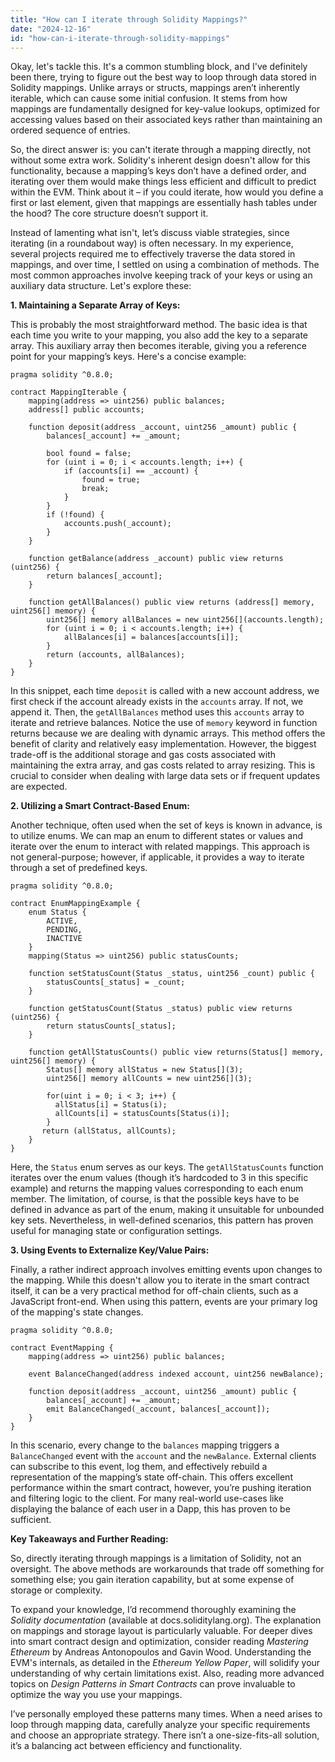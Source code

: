 ```yaml
---
title: "How can I iterate through Solidity Mappings?"
date: "2024-12-16"
id: "how-can-i-iterate-through-solidity-mappings"
---
```


Okay, let's tackle this. It's a common stumbling block, and I've definitely been there, trying to figure out the best way to loop through data stored in Solidity mappings. Unlike arrays or structs, mappings aren’t inherently iterable, which can cause some initial confusion. It stems from how mappings are fundamentally designed for key-value lookups, optimized for accessing values based on their associated keys rather than maintaining an ordered sequence of entries.

So, the direct answer is: you can't iterate through a mapping directly, not without some extra work. Solidity's inherent design doesn't allow for this functionality, because a mapping’s keys don’t have a defined order, and iterating over them would make things less efficient and difficult to predict within the EVM. Think about it – if you could iterate, how would you define a first or last element, given that mappings are essentially hash tables under the hood? The core structure doesn’t support it.

Instead of lamenting what isn't, let’s discuss viable strategies, since iterating (in a roundabout way) is often necessary. In my experience, several projects required me to effectively traverse the data stored in mappings, and over time, I settled on using a combination of methods. The most common approaches involve keeping track of your keys or using an auxiliary data structure. Let's explore these:

**1. Maintaining a Separate Array of Keys:**

This is probably the most straightforward method. The basic idea is that each time you write to your mapping, you also add the key to a separate array. This auxiliary array then becomes iterable, giving you a reference point for your mapping’s keys. Here's a concise example:

```solidity
pragma solidity ^0.8.0;

contract MappingIterable {
    mapping(address => uint256) public balances;
    address[] public accounts;

    function deposit(address _account, uint256 _amount) public {
        balances[_account] += _amount;

        bool found = false;
        for (uint i = 0; i < accounts.length; i++) {
            if (accounts[i] == _account) {
                found = true;
                break;
            }
        }
        if (!found) {
            accounts.push(_account);
        }
    }

    function getBalance(address _account) public view returns (uint256) {
        return balances[_account];
    }

    function getAllBalances() public view returns (address[] memory, uint256[] memory) {
        uint256[] memory allBalances = new uint256[](accounts.length);
        for (uint i = 0; i < accounts.length; i++) {
            allBalances[i] = balances[accounts[i]];
        }
        return (accounts, allBalances);
    }
}
```

In this snippet, each time `deposit` is called with a new account address, we first check if the account already exists in the `accounts` array. If not, we append it. Then, the `getAllBalances` method uses this `accounts` array to iterate and retrieve balances. Notice the use of `memory` keyword in function returns because we are dealing with dynamic arrays. This method offers the benefit of clarity and relatively easy implementation. However, the biggest trade-off is the additional storage and gas costs associated with maintaining the extra array, and gas costs related to array resizing. This is crucial to consider when dealing with large data sets or if frequent updates are expected.

**2. Utilizing a Smart Contract-Based Enum:**

Another technique, often used when the set of keys is known in advance, is to utilize enums. We can map an enum to different states or values and iterate over the enum to interact with related mappings. This approach is not general-purpose; however, if applicable, it provides a way to iterate through a set of predefined keys.

```solidity
pragma solidity ^0.8.0;

contract EnumMappingExample {
    enum Status {
        ACTIVE,
        PENDING,
        INACTIVE
    }
    mapping(Status => uint256) public statusCounts;

    function setStatusCount(Status _status, uint256 _count) public {
        statusCounts[_status] = _count;
    }

    function getStatusCount(Status _status) public view returns (uint256) {
        return statusCounts[_status];
    }

    function getAllStatusCounts() public view returns(Status[] memory, uint256[] memory) {
        Status[] memory allStatus = new Status[](3);
        uint256[] memory allCounts = new uint256[](3);

        for(uint i = 0; i < 3; i++) {
          allStatus[i] = Status(i);
          allCounts[i] = statusCounts[Status(i)];
        }
       return (allStatus, allCounts);
    }
}
```

Here, the `Status` enum serves as our keys. The `getAllStatusCounts` function iterates over the enum values (though it’s hardcoded to 3 in this specific example) and returns the mapping values corresponding to each enum member. The limitation, of course, is that the possible keys have to be defined in advance as part of the enum, making it unsuitable for unbounded key sets. Nevertheless, in well-defined scenarios, this pattern has proven useful for managing state or configuration settings.

**3. Using Events to Externalize Key/Value Pairs:**

Finally, a rather indirect approach involves emitting events upon changes to the mapping. While this doesn't allow you to iterate in the smart contract itself, it can be a very practical method for off-chain clients, such as a JavaScript front-end. When using this pattern, events are your primary log of the mapping's state changes.

```solidity
pragma solidity ^0.8.0;

contract EventMapping {
    mapping(address => uint256) public balances;

    event BalanceChanged(address indexed account, uint256 newBalance);

    function deposit(address _account, uint256 _amount) public {
        balances[_account] += _amount;
        emit BalanceChanged(_account, balances[_account]);
    }
}
```

In this scenario, every change to the `balances` mapping triggers a `BalanceChanged` event with the `account` and the `newBalance`. External clients can subscribe to this event, log them, and effectively rebuild a representation of the mapping’s state off-chain. This offers excellent performance within the smart contract, however, you’re pushing iteration and filtering logic to the client. For many real-world use-cases like displaying the balance of each user in a Dapp, this has proven to be sufficient.

**Key Takeaways and Further Reading:**

So, directly iterating through mappings is a limitation of Solidity, not an oversight. The above methods are workarounds that trade off something for something else; you gain iteration capability, but at some expense of storage or complexity.

To expand your knowledge, I’d recommend thoroughly examining the *Solidity documentation* (available at docs.soliditylang.org). The explanation on mappings and storage layout is particularly valuable. For deeper dives into smart contract design and optimization, consider reading *Mastering Ethereum* by Andreas Antonopoulos and Gavin Wood. Understanding the EVM's internals, as detailed in the *Ethereum Yellow Paper*, will solidify your understanding of why certain limitations exist. Also, reading more advanced topics on *Design Patterns in Smart Contracts* can prove invaluable to optimize the way you use your mappings.

I’ve personally employed these patterns many times. When a need arises to loop through mapping data, carefully analyze your specific requirements and choose an appropriate strategy. There isn’t a one-size-fits-all solution, it’s a balancing act between efficiency and functionality.
